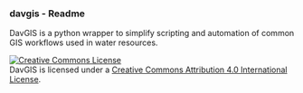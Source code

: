 ### davgis - Readme ##

DavGIS is a python wrapper to simplify scripting and automation of common GIS workflows used in water resources.

<a rel="license" href="http://creativecommons.org/licenses/by/4.0/"><img alt="Creative Commons License" style="border-width:0" src="https://i.creativecommons.org/l/by/4.0/88x31.png" /></a><br /><span xmlns:dct="http://purl.org/dc/terms/" href="http://purl.org/dc/dcmitype/InteractiveResource" property="dct:title" rel="dct:type">DavGIS</span> is licensed under a <a rel="license" href="http://creativecommons.org/licenses/by/4.0/">Creative Commons Attribution 4.0 International License</a>. 
